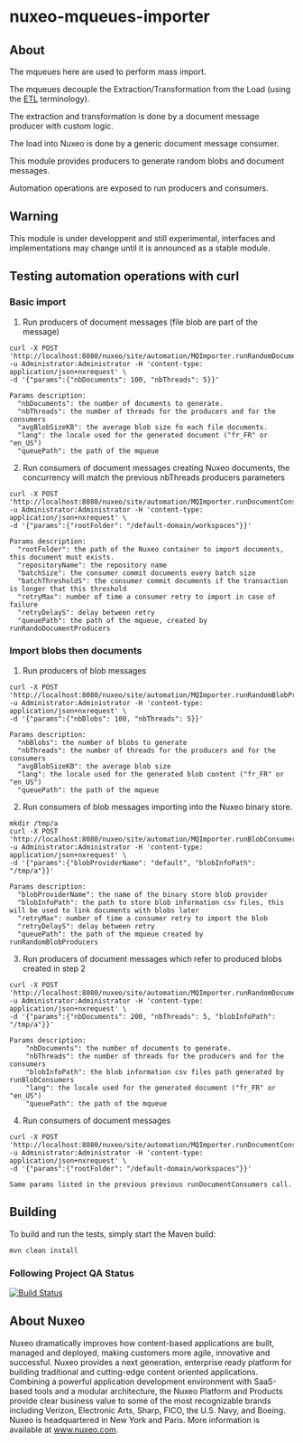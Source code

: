 nuxeo-mqueues-importer
======================

## About

The mqueues here are used to perform mass import.

The mqueues decouple the Extraction/Transformation from the Load (using the [ETL](https://en.wikipedia.org/wiki/Extract-transform-load) terminology).

The extraction and transformation is done by a document message producer with custom logic.

The load into Nuxeo is done by a generic document message consumer.  

This module provides producers to generate random blobs and document messages.

Automation operations are exposed to run producers and consumers.

## Warning

This module is under developpent and still experimental, interfaces and implementations may change until it is announced as a stable module.

## Testing automation operations with curl

### Basic import

1. Run producers of document messages (file blob are part of the message)
  ```
curl -X POST 'http://localhost:8080/nuxeo/site/automation/MQImporter.runRandomDocumentProducers' -u Administrator:Administrator -H 'content-type: application/json+nxrequest' \
  -d '{"params":{"nbDocuments": 100, "nbThreads": 5}}'

Params description:
    "nbDocuments": the number of documents to generate.
    "nbThreads": the number of threads for the producers and for the consumers
    "avgBlobSizeKB": the average blob size fo each file documents.
    "lang": the locale used for the generated document ("fr_FR" or "en_US")
    "queuePath": the path of the mqueue
```
2. Run consumers of document messages creating Nuxeo documents, the concurrency will match the previous nbThreads producers parameters
  ```
curl -X POST 'http://localhost:8080/nuxeo/site/automation/MQImporter.runDocumentConsumers' -u Administrator:Administrator -H 'content-type: application/json+nxrequest' \
  -d '{"params":{"rootFolder": "/default-domain/workspaces"}}'

Params description:
    "rootFolder": the path of the Nuxeo container to import documents, this document must exists.
    "repositoryName": the repository name
    "batchSize": the consumer commit documents every batch size
    "batchThresholdS": the consumer commit documents if the transaction is longer that this threshold
    "retryMax": number of time a consumer retry to import in case of failure
    "retryDelayS": delay between retry
    "queuePath": the path of the mqueue, created by runRandoDocumentProducers
```

### Import blobs then documents

1. Run producers of blob messages
  ```
curl -X POST 'http://localhost:8080/nuxeo/site/automation/MQImporter.runRandomBlobProducers' -u Administrator:Administrator -H 'content-type: application/json+nxrequest' \
  -d '{"params":{"nbBlobs": 100, "nbThreads": 5}}'

Params description:
    "nbBlobs": the number of blobs to generate
    "nbThreads": the number of threads for the producers and for the consumers
    "avgBlobSizeKB": the average blob size
    "lang": the locale used for the generated blob content ("fr_FR" or "en_US")
    "queuePath": the path of the mqueue
```
2. Run consumers of blob messages importing into the Nuxeo binary store.
  ```
mkdir /tmp/a
curl -X POST 'http://localhost:8080/nuxeo/site/automation/MQImporter.runBlobConsumers' -u Administrator:Administrator -H 'content-type: application/json+nxrequest' \
  -d '{"params":{"blobProviderName": "default", "blobInfoPath": "/tmp/a"}}'

Params description:
    "blobProviderName": the name of the binary store blob provider
    "blobInfoPath": the path to store blob information csv files, this will be used to link documents with blobs later
    "retryMax": number of time a consumer retry to import the blob
    "retryDelayS": delay between retry
    "queuePath": the path of the mqueue created by runRandomBlobProducers
```
3. Run producers of document messages which refer to produced blobs created in step 2
  ```
curl -X POST 'http://localhost:8080/nuxeo/site/automation/MQImporter.runRandomDocumentProducers' -u Administrator:Administrator -H 'content-type: application/json+nxrequest' \
  -d '{"params":{"nbDocuments": 200, "nbThreads": 5, "blobInfoPath": "/tmp/a"}}'
  
Params description:
      "nbDocuments": the number of documents to generate.
      "nbThreads": the number of threads for the producers and for the consumers
      "blobInfoPath": the blob information csv files path generated by runBlobConsumers
      "lang": the locale used for the generated document ("fr_FR" or "en_US")
      "queuePath": the path of the mqueue
```
4. Run consumers of document messages
  ```
curl -X POST 'http://localhost:8080/nuxeo/site/automation/MQImporter.runDocumentConsumers' -u Administrator:Administrator -H 'content-type: application/json+nxrequest' \
  -d '{"params":{"rootFolder": "/default-domain/workspaces"}}'
  
Same params listed in the previous previous runDocumentConsumers call.
```


## Building

To build and run the tests, simply start the Maven build:

    mvn clean install

### Following Project QA Status

[![Build Status](https://qa.nuxeo.org/jenkins/buildStatus/icon?job=master/addon_nuxeo-mqueues-master)](https://qa.nuxeo.org/jenkins/job/master/job/addon_nuxeo-mqueues-master/)


## About Nuxeo
Nuxeo dramatically improves how content-based applications are built, managed and deployed, making customers more agile, innovative and successful. Nuxeo provides a next generation, enterprise ready platform for building traditional and cutting-edge content oriented applications. Combining a powerful application development environment with SaaS-based tools and a modular architecture, the Nuxeo Platform and Products provide clear business value to some of the most recognizable brands including Verizon, Electronic Arts, Sharp, FICO, the U.S. Navy, and Boeing. Nuxeo is headquartered in New York and Paris. More information is available at www.nuxeo.com.
